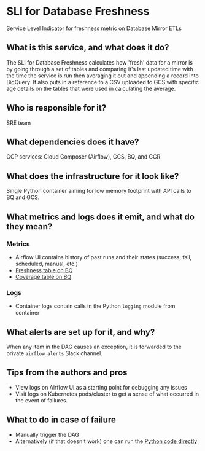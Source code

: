 # SLI for Database Freshness
Service Level Indicator for freshness metric on Database Mirror ETLs

## What is this service, and what does it do?
The SLI for Database Freshness calculates how 'fresh' data for a mirror is by going through a set of tables and comparing
 it's last updated time with the time the service is run then averaging it out and appending a record into BigQuery.
 It also puts in a reference to a CSV uploaded to GCS with specific age details on the tables that were used in
 calculating the average.

## Who is responsible for it?
SRE team

## What dependencies does it have?
GCP services: Cloud Composer (Airflow), GCS, BQ, and GCR

## What does the infrastructure for it look like?
Single Python container aiming for low memory footprint with API calls to BQ and GCS.

## What metrics and logs does it emit, and what do they mean?
### Metrics
- Airflow UI contains history of past runs and their states (success, fail, scheduled,
manual, etc.)
- [Freshness table on BQ](https://console.cloud.google.com/bigquery?sq=204727024514:c7db1cd510a640be9b1e5ee11bedce70)
- [Coverage table on BQ](https://console.cloud.google.com/bigquery?sq=204727024514:596a7d20fe3e4102beb2263646fe513d)

### Logs
- Container logs contain calls in the Python `logging` module from container

## What alerts are set up for it, and why?
When any item in the DAG causes an exception, it is forwarded to the private
`airflow_alerts` Slack channel.

## Tips from the authors and pros
- View logs on Airflow UI as a starting point for debugging any issues
- Visit logs on Kubernetes pods/cluster to get a sense of what occurred in the event of failures.

## What to do in case of failure
- Manually trigger the DAG
- Alternatively (if that doesn't work) one can run the
 [Python code directly](../../containers/slo-tools/db_mirror/freshness_metric.py)
